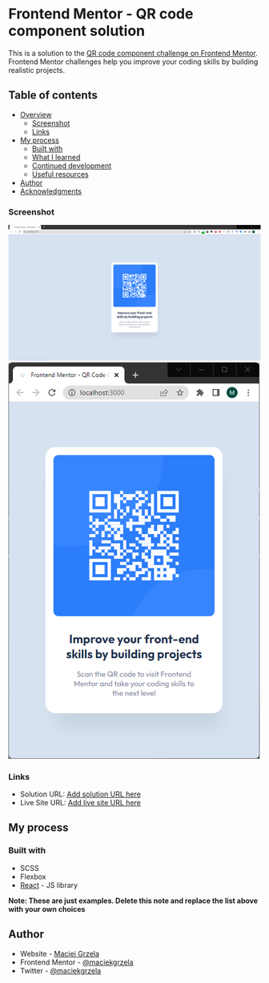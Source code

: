 # Frontend Mentor - QR code component solution

This is a solution to the [QR code component challenge on Frontend Mentor](https://www.frontendmentor.io/challenges/qr-code-component-iux_sIO_H). Frontend Mentor challenges help you improve your coding skills by building realistic projects. 

## Table of contents

- [Overview](#overview)
  - [Screenshot](#screenshot)
  - [Links](#links)
- [My process](#my-process)
  - [Built with](#built-with)
  - [What I learned](#what-i-learned)
  - [Continued development](#continued-development)
  - [Useful resources](#useful-resources)
- [Author](#author)
- [Acknowledgments](#acknowledgments)

### Screenshot

![](https://raw.githubusercontent.com/maciekgrzela/fm__qr-code-component/main/qr-code-component/src/assets/screen_web.png)
![](https://raw.githubusercontent.com/maciekgrzela/fm__qr-code-component/main/qr-code-component/src/assets/screen_mobile.png)


### Links

- Solution URL: [Add solution URL here](https://github.com/maciekgrzela/fm__qr-code-component)
- Live Site URL: [Add live site URL here](https://your-live-site-url.com)

## My process

### Built with

- SCSS
- Flexbox
- [React](https://reactjs.org/) - JS library

**Note: These are just examples. Delete this note and replace the list above with your own choices**

## Author

- Website - [Maciej Grzela](https://www.mgrzela.dev)
- Frontend Mentor - [@maciekgrzela](https://www.frontendmentor.io/profile/@maciekgrzela)
- Twitter - [@maciekgrzela](https://www.twitter.com/@maciekgrzela)
